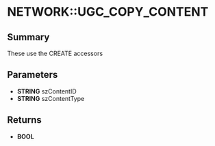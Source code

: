 # NETWORK::UGC_COPY_CONTENT

## Summary
These use the CREATE accessors

## Parameters
* **STRING** szContentID
* **STRING** szContentType

## Returns
* **BOOL**